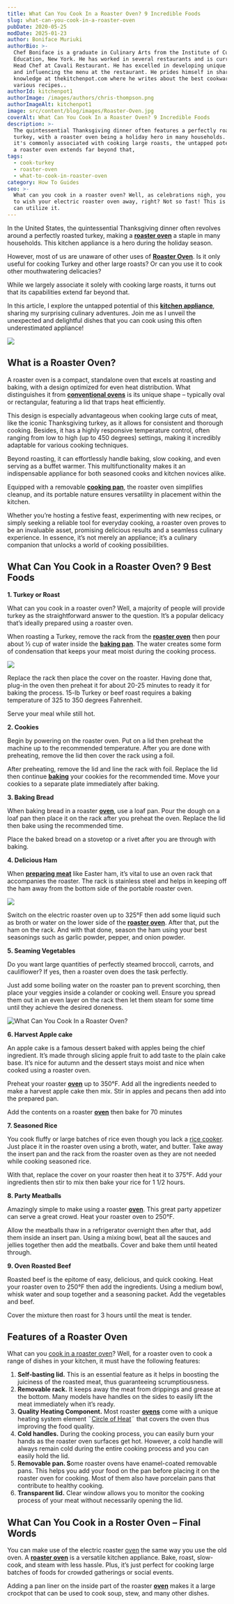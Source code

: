 ```yaml
---
title: What Can You Cook In a Roaster Oven? 9 Incredible Foods
slug: what-can-you-cook-in-a-roaster-oven
pubDate: 2020-05-25
modDate: 2025-01-23
author: Boniface Muriuki
authorBio: >-
  Chef Boniface is a graduate in Culinary Arts from the Institute of Culinary
  Education, New York. He has worked in several restaurants and is currently the
  Head Chef at Cavali Restaurant. He has excelled in developing unique recipes
  and influencing the menu at the restaurant. He prides himself in sharing his
  knowledge at thekitchenpot.com where he writes about the best cookware for
  various recipes..
authorId: kitchenpot1
authorImage: /images/authors/chris-thompson.png
authorImageAlt: kitchenpot1
image: src/content/blog/images/Roaster-Oven.jpg
coverAlt: What Can You Cook In a Roaster Oven? 9 Incredible Foods
description: >-
  The quintessential Thanksgiving dinner often features a perfectly roasted
  turkey, with a roaster oven being a holiday hero in many households. While
  it's commonly associated with cooking large roasts, the untapped potential of
  a roaster oven extends far beyond that,
tags:
  - cook-turkey
  - roaster-oven
  - what-to-cook-in-roaster-oven
category: How To Guides
seo: >-
  What can you cook in a roaster oven? Well, as celebrations nigh, you're likely
  to wish your electric roaster oven away, right? Not so fast! This is how you
  can utilize it.
---
```


In the United States, the quintessential Thanksgiving dinner often revolves around a perfectly roasted turkey, making a **[roaster oven](https://www.amazon.com/Hamilton-Beach-22-Quart-Self-Basting-Stainless/dp/B01N0GN7N4/?tag=kitchenpot-20)** a staple in many households. This kitchen appliance is a hero during the holiday season.

However, most of us are unaware of other uses of **[Roaster Oven](https://www.amazon.com/RoyalCraft-18-Quart-Electric-Roaster-Oven/dp/B0CKMTYT88/?tag=kitchenpot-20)**. Is it only useful for cooking Turkey and other large roasts? Or can you use it to cook other mouthwatering delicacies?

While we largely associate it solely with cooking large roasts, it turns out that its capabilities extend far beyond that.

In this article, I explore the untapped potential of this **[kitchen appliance](https://www.amazon.com/Electric-Roaster-Turkey-Viewing-Stainless/dp/B0BHW8MV6P/?tag=kitchenpot-20)**, sharing my surprising culinary adventures. Join me as I unveil the unexpected and delightful dishes that you can cook using this often underestimated appliance!

![](images/portablegasgrill.jpg)

## **What is a Roaster Oven?**

A roaster oven is a compact, standalone oven that excels at roasting and baking, with a design optimized for even heat distribution. What distinguishes it from **[conventional ovens](https://thekitchenpot.com/blog/instant-pot-vs-ninja-foodi//)** is its unique shape – typically oval or rectangular, featuring a lid that traps heat efficiently.

This design is especially advantageous when cooking large cuts of meat, like the iconic Thanksgiving turkey, as it allows for consistent and thorough cooking. Besides, it has a highly responsive temperature control, often ranging from low to high (up to 450 degrees) settings, making it incredibly adaptable for various cooking techniques.

Beyond roasting, it can effortlessly handle baking, slow cooking, and even serving as a buffet warmer. This multifunctionality makes it an indispensable appliance for both seasoned cooks and kitchen novices alike.

Equipped with a removable **[cooking pan](https://thekitchenpot.com/blog/best-saute-pan//)**, the roaster oven simplifies cleanup, and its portable nature ensures versatility in placement within the kitchen.

Whether you’re hosting a festive feast, experimenting with new recipes, or simply seeking a reliable tool for everyday cooking, a roaster oven proves to be an invaluable asset, promising delicious results and a seamless culinary experience. In essence, it’s not merely an appliance; it’s a culinary companion that unlocks a world of cooking possibilities.

## **What Can You Cook in a Roaster Oven? 9 Best Foods**

**1\. Turkey or Roast**

What can you cook in a roaster oven? Well, a majority of people will provide turkey as the straightforward answer to the question. It’s a popular delicacy that’s ideally prepared using a roaster oven.

When roasting a Turkey, remove the rack from the **[roaster oven](https://www.amazon.com/Sunvivi-Roaster-Oven-Electric-Removable/dp/B0BCPW5W9H/?tag=kitchenpot-20)** then pour about ½ cup of water inside the **[baking pan](https://thekitchenpot.com/blog/best-griddle-pan-for-pancakes//)**. The water creates some form of condensation that keeps your meat moist during the cooking process.

![](images/portablegasgrill.jpg)

Replace the rack then place the cover on the roaster. Having done that, plug-in the oven then preheat it for about 20-25 minutes to ready it for baking the process. 15-lb Turkey or beef roast requires a baking temperature of 325 to 350 degrees Fahrenheit.

Serve your meal while still hot.

**2\. Cookies** 

Begin by powering on the roaster oven. Put on a lid then preheat the machine up to the recommended temperature. After you are done with preheating, remove the lid then cover the rack using a foil.

After preheating, remove the lid and line the rack with foil. Replace the lid then continue **[baking](https://thekitchenpot.com/blog/best-panini-press-for-home-use//)** your cookies for the recommended time. Move your cookies to a separate plate immediately after baking.

**3\. Baking Bread**

When baking bread in a roaster **[oven](https://thekitchenpot.com/blog/milo-dutch-oven-review//)**, use a loaf pan. Pour the dough on a loaf pan then place it on the rack after you preheat the oven. Replace the lid then bake using the recommended time.

Place the baked bread on a stovetop or a rivet after you are through with baking.

**4\. Delicious Ham** 

When **[preparing meat](https://thekitchenpot.com/blog/how-to-cook-sausages-in-the-oven//)** like Easter ham, it’s vital to use an oven rack that accompanies the roaster. The rack is stainless steel and helps in keeping off the ham away from the bottom side of the portable roaster oven.

![](images/portablegasgrill.jpg)

Switch on the electric roaster oven up to 325°F then add some liquid such as broth or water on the lower side of the **[roaster oven](https://www.amazon.com/Sunvivi-Roaster-Oven-Electric-Removable/dp/B0BCPW5W9H/?tag=kitchenpot-20)**. After that, put the ham on the rack. And with that done, season the ham using your best seasonings such as garlic powder, pepper, and onion powder.

**5\. Seaming Vegetables** 

Do you want large quantities of perfectly steamed broccoli, carrots, and cauliflower? If yes, then a roaster oven does the task perfectly. 

Just add some boiling water on the roaster pan to prevent scorching, then place your veggies inside a colander or cooking well. Ensure you spread them out in an even layer on the rack then let them steam for some time until they achieve the desired doneness.

![What Can You Cook In a Roaster Oven?](images/portablegasgrill.jpg)

**6\. Harvest Apple cake** 

An apple cake is a famous dessert baked with apples being the chief ingredient. It’s made through slicing apple fruit to add taste to the plain cake base. It’s nice for autumn and the dessert stays moist and nice when cooked using a roaster oven.

Preheat your roaster **[oven](https://thekitchenpot.com/blog/how-to-use-a-nuwave-oven//)** up to 350°F. Add all the ingredients needed to make a harvest apple cake then mix. Stir in apples and pecans then add into the prepared pan.

Add the contents on a roaster **[oven](https://thekitchenpot.com/blog/best-fish-poacher//)** then bake for 70 minutes

**7\. Seasoned Rice**

You cook fluffy or large batches of rice even though you lack a [rice cooker](https://thekitchenpot.com/blog/best-rice-cookers-for-brown-rice//). Just place it in the roaster oven using a broth, water, and butter. Take away the insert pan and the rack from the roaster oven as they are not needed while cooking seasoned rice.

With that, replace the cover on your roaster then heat it to 375°F. Add your ingredients then stir to mix then bake your rice for 1 1/2 hours.

**8\. Party Meatballs**

Amazingly simple to make using a roaster **[oven](https://thekitchenpot.com/blog/nuwave-oven-vs-air-fryers//)**. This great party appetizer can serve a great crowd. Heat your roaster oven to 250°F.

Allow the meatballs thaw in a refrigerator overnight then after that, add them inside an insert pan. Using a mixing bowl, beat all the sauces and jellies together then add the meatballs. Cover and bake them until heated through.

**9\. Oven Roasted Beef**

Roasted beef is the epitome of easy, delicious, and quick cooking. Heat your roaster oven to 250°F then add the ingredients. Using a medium bowl, whisk water and soup together and a seasoning packet. Add the vegetables and beef.

Cover the mixture then roast for 3 hours until the meat is tender.

## **Features of a Roaster Oven** 

What can you [cook in a roaster oven](https://blog.hamiltonbeach.com/10-ways-to-use-your-roaster-oven-for-more-than-just-turkey)? Well, for a roaster oven to cook a range of dishes in your kitchen, it must have the following features:

1.  **Self-basting lid.** This is an essential feature as it helps in boosting the juiciness of the roasted meat, thus guaranteeing scrumptiousness. 
2.  **Removable rack.** It keeps away the meat from drippings and grease at the bottom. Many models have handles on the sides to easily lift the meat immediately when it’s ready.
3.  **Quality Heating Component.** Most roaster **[ovens](https://thekitchenpot.com/blog/7-best-over-the-range-microwaves//)** come with a unique heating system element ¨[Circle of Heat](https://adelaideovenrepairs.com.au/which-oven-function/)¨ that covers the oven thus improving the food quality.
4.  **Cold handles.** During the cooking process, you can easily burn your hands as the roaster oven surfaces get hot. However, a cold handle will always remain cold during the entire cooking process and you can easily hold the lid. 
5.  **Removable pan. S**ome roaster ovens have enamel-coated removable pans. This helps you add your food on the pan before placing it on the roaster oven for cooking. Most of them also have porcelain pans that contribute to healthy cooking.
6.  **Transparent lid.** Clear window allows you to monitor the cooking process of your meat without necessarily opening the lid.

## **What Can You Cook in a Roster Oven – Final Words** 

You can make use of the electric roaster [oven](https://en.wikipedia.org/wiki/Oven) the same way you use the old oven. A **[roaster oven](https://www.amazon.com/Proctor-Silex-Commercial-Stainless-32921/dp/B08BMK59NM/?tag=kitchenpot-20)** is a versatile kitchen appliance. Bake, roast, slow-cook, and steam with less hassle. Plus, it’s just perfect for cooking large batches of foods for crowded gatherings or social events.

Adding a pan liner on the inside part of the roaster **[oven](https://thekitchenpot.com/blog/griswold-cast-iron-skillet-review//)** makes it a large crockpot that can be used to cook soup, stew, and many other dishes.